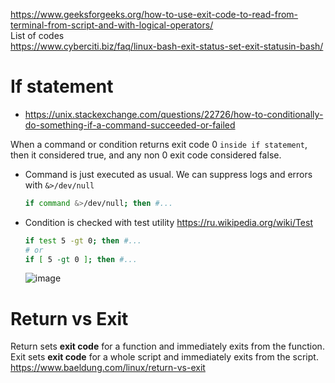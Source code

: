 https://www.geeksforgeeks.org/how-to-use-exit-code-to-read-from-terminal-from-script-and-with-logical-operators/ \
List of codes\
https://www.cyberciti.biz/faq/linux-bash-exit-status-set-exit-statusin-bash/

# If statement
- https://unix.stackexchange.com/questions/22726/how-to-conditionally-do-something-if-a-command-succeeded-or-failed

When a command or condition returns exit code 0 ```inside if statement```, then it considered true, and any non 0 exit code considered false.

- Command is just executed as usual. We can suppress logs and errors with ```&>/dev/null```
  ```bash
  if command &>/dev/null; then #...
  ```
- Condition is checked with test utility https://ru.wikipedia.org/wiki/Test
  ```bash
  if test 5 -gt 0; then #...
  # or
  if [ 5 -gt 0 ]; then #...
  ```
  ![image](https://github.com/user-attachments/assets/a46ca560-1d9d-45c9-96ac-c26d104c12e7)

# Return vs Exit
Return sets __exit code__ for a function and immediately exits from the function.\
Exit sets __exit code__ for a whole script and immediately exits from the script.\
https://www.baeldung.com/linux/return-vs-exit
